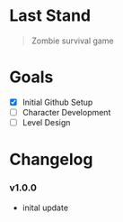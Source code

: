 # Last Stand
> Zombie survival game

# Goals
- [x] Initial Github Setup
- [ ] Character Development
- [ ] Level Design

# Changelog
### v1.0.0
* inital update
